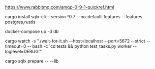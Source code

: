 https://www.rabbitmq.com/amqp-0-9-1-quickref.html

cargo install sqlx-cli --version ^0.7 --no-default-features --features postgres,rustls

docker-compose up -d db

cargo watch -s "./wait-for-it.sh --host=localhost --port=5672 --strict --timeout=0 -- bash -c 'cd tests && python test_tasks.py worker --loglevel=DEBUG'"

cargo sqlx prepare -- --lib
